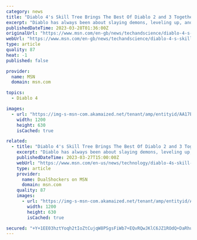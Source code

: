 ```yaml
---
category: news
title: "Diablo 4's Skill Tree Brings The Best Of Diablo 2 and 3 Together"
excerpt: "Diablo has always been about slaying demons, leveling up, and acquiring new abilities. Diablo 4 is no exception, but takes a new approach to how these abilities are learned, featuring a complex web of ..."
publishedDateTime: 2023-03-28T01:36:00Z
originalUrl: "https://www.msn.com/en-gb/news/techandscience/diablo-4-s-skill-tree-brings-the-best-of-diablo-2-and-3-together/ar-AA198xOM"
webUrl: "https://www.msn.com/en-gb/news/techandscience/diablo-4-s-skill-tree-brings-the-best-of-diablo-2-and-3-together/ar-AA198xOM"
type: article
quality: 87
heat: -1
published: false

provider:
  name: MSN
  domain: msn.com

topics:
  - Diablo 4

images:
  - url: "https://img-s-msn-com.akamaized.net/tenant/amp/entityid/AA17EVnG.img?h=630&w=1200&m=6&q=60&o=t&l=f&f=jpg&x=476&y=270"
    width: 1200
    height: 630
    isCached: true

related:
  - title: "Diablo 4's Skill Tree Brings The Best Of Diablo 2 and 3 Together"
    excerpt: "Diablo has always been about slaying demons, leveling up, and acquiring new abilities. Diablo 4 is no exception, but takes a new approach to how these abilities are learned, featuring a complex web of ..."
    publishedDateTime: 2023-03-27T15:00:00Z
    webUrl: "https://www.msn.com/en-us/news/technology/diablo-4s-skill-tree-brings-the-best-of-diablo-2-and-3-together/ar-AA198xOM"
    type: article
    provider:
      name: DualShockers on MSN
      domain: msn.com
    quality: 87
    images:
      - url: "https://img-s-msn-com.akamaized.net/tenant/amp/entityid/AA17EVnG.img?h=630&w=1200&m=6&q=60&o=t&l=f&f=jpg&x=476&y=270"
        width: 1200
        height: 630
        isCached: true

secured: "+Y+1EE03hztYoqh2tIoZtCujqW8PSgsFiWb7+EQvRQwJKlC6JZ1ROdQ+DaRhuODztgqgcOGpdJi0RRH4ZHhgBHoWevIsz5ayTBkQznNqwd6XUWCb8A1eoDqCnBDqyCLQ3zPZq3PlR5Cts8xkvsANi/6XMk/u57b4GRuhWqx44HclJ1c8+jPUT3h3JQZ81ahtYRR1OmmURcT5D03qw5QVVFfE7zjwuYw78G3ZNgvuXj4eKTFbcfTMEXHyz+t8aSCuj1afaVoiadkZDevrI8cEkBo+Di5pAjV/7z43mFHYMRj3UR5el+fuCToy/CBDqHFf0WKgNSjR2LUgHQYush9TJ3YTRriBN4poYL0VXLvUFPo=;YTj5y746szG6LBvQ2FFkSg=="
---
```


